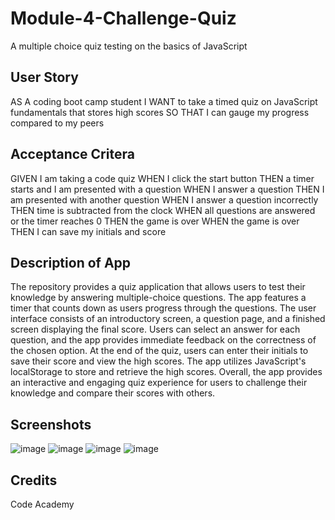 # Module-4-Challenge-Quiz
A multiple choice quiz testing on the basics of JavaScript

##  User Story
AS A coding boot camp student
I WANT to take a timed quiz on JavaScript fundamentals that stores high scores
SO THAT I can gauge my progress compared to my peers

##  Acceptance Critera
GIVEN I am taking a code quiz
WHEN I click the start button
THEN a timer starts and I am presented with a question
WHEN I answer a question
THEN I am presented with another question
WHEN I answer a question incorrectly
THEN time is subtracted from the clock
WHEN all questions are answered or the timer reaches 0
THEN the game is over
WHEN the game is over
THEN I can save my initials and score

## Description of App
The repository provides a quiz application that allows users to test their knowledge by answering multiple-choice questions. The app features a timer that counts down as users progress through the questions. The user interface consists of an introductory screen, a question page, and a finished screen displaying the final score. Users can select an answer for each question, and the app provides immediate feedback on the correctness of the chosen option. At the end of the quiz, users can enter their initials to save their score and view the high scores. The app utilizes JavaScript's localStorage to store and retrieve the high scores. Overall, the app provides an interactive and engaging quiz experience for users to challenge their knowledge and compare their scores with others.

##  Screenshots
![image](https://github.com/koshea1124/Module-4-Challenge-Quiz/assets/119077249/631330cf-19e3-4a2e-a1ca-e2580e9707d7)
![image](https://github.com/koshea1124/Module-4-Challenge-Quiz/assets/119077249/527836f1-3a97-42e3-ac9f-b9b089d2da8f)
![image](https://github.com/koshea1124/Module-4-Challenge-Quiz/assets/119077249/8e860c94-e1fd-466c-b021-e71e42ce94f7)
![image](https://github.com/koshea1124/Module-4-Challenge-Quiz/assets/119077249/d74a5ea1-fbc4-44ba-bdf8-b3fbbdbd1f96)

##  Credits
Code Academy






